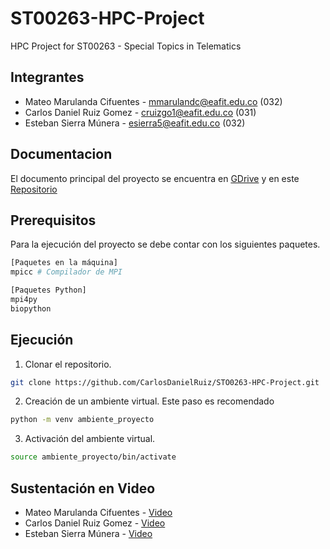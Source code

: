 # ST00263-HPC-Project

HPC Project for ST00263 - Special Topics in Telematics

## Integrantes

- Mateo Marulanda Cifuentes - mmarulandc@eafit.edu.co (032)
- Carlos Daniel Ruiz Gomez - cruizgo1@eafit.edu.co (031)
- Esteban Sierra Múnera - esierra5@eafit.edu.co (032)

## Documentacion

El documento principal del proyecto se encuentra en [GDrive](https://docs.google.com/document/d/1fPNx0y-jmvhG9NYCfLXodjK0_UfVxWObjdfGKUp8pnE/edit?usp=sharing) y en este [Repositorio](docs/documentacion_final.md)

## Prerequisitos

Para la ejecución del proyecto se debe contar con los siguientes paquetes.

```sh
[Paquetes en la máquina]
mpicc # Compilador de MPI

[Paquetes Python]
mpi4py
biopython
```

## Ejecución

1. Clonar el repositorio.
```sh
git clone https://github.com/CarlosDanielRuiz/STO0263-HPC-Project.git
```
2. Creación de un ambiente virtual. Este paso es recomendado 
```sh
python -m venv ambiente_proyecto
```
3. Activación del ambiente virtual.
```sh
source ambiente_proyecto/bin/activate
```

## Sustentación en Video
- Mateo Marulanda Cifuentes - [Video]()
- Carlos Daniel Ruiz Gomez - [Video]()
- Esteban Sierra Múnera - [Video]()
